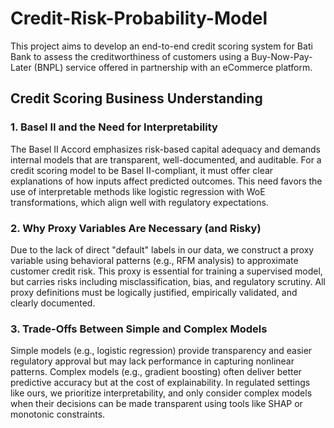 # Credit-Risk-Probability-Model
This project aims to develop an end-to-end credit scoring system for Bati Bank to assess the creditworthiness of customers using a Buy-Now-Pay-Later (BNPL) service offered in partnership with an eCommerce platform. 

## Credit Scoring Business Understanding

### 1. Basel II and the Need for Interpretability

The Basel II Accord emphasizes risk-based capital adequacy and demands internal models that are transparent, well-documented, and auditable. For a credit scoring model to be Basel II-compliant, it must offer clear explanations of how inputs affect predicted outcomes. This need favors the use of interpretable methods like logistic regression with WoE transformations, which align well with regulatory expectations.

### 2. Why Proxy Variables Are Necessary (and Risky)

Due to the lack of direct "default" labels in our data, we construct a proxy variable using behavioral patterns (e.g., RFM analysis) to approximate customer credit risk. This proxy is essential for training a supervised model, but carries risks including misclassification, bias, and regulatory scrutiny. All proxy definitions must be logically justified, empirically validated, and clearly documented.

### 3. Trade-Offs Between Simple and Complex Models

Simple models (e.g., logistic regression) provide transparency and easier regulatory approval but may lack performance in capturing nonlinear patterns. Complex models (e.g., gradient boosting) often deliver better predictive accuracy but at the cost of explainability. In regulated settings like ours, we prioritize interpretability, and only consider complex models when their decisions can be made transparent using tools like SHAP or monotonic constraints.

